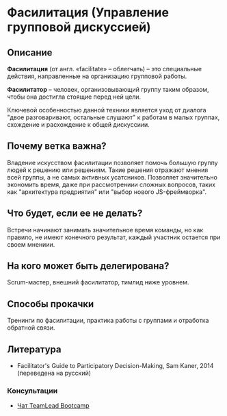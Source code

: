 # Фасилитация (Управление групповой дискуссией)
## Описание
**Фасилитация** (от англ. «facilitate» – облегчать) – это специальные действия, направленные на организацию групповой работы. 

**Фасилитатор** – человек, организовывающий группу таким образом, чтобы она достигла стоящие перед ней цели.

Ключевой особенностью данной техники является уход от диалога "двое разговаривают, остальные слушают" к работам в малых группах, схождение и расхождение к общей дискуссиии.     

## Почему ветка важна?
Владение искусством фасилитации позволяет помочь большую группу людей к решению или решениям. Такие решения отражают мнения всей группы, а не самых активных усатсников. 
Позволяет значительно экономить время, даже при рассмотрениии сложных вопросов, таких как "архитектура предриятия" или "выбор нового JS-фреймворка". 

## Что будет, если ее не делать?
Встречи начинают занимать значительное время команды, но как правило, не имеют конечного результат, каждый участник остается при своем мнениии.

## На кого может быть делегирована?
Scrum-мастер, внешний фасилитатор, тимлид ниже уровнем.

## Способы прокачки
Тренинги по фасилитации, практика работы с группами и отработка обратной связи.

## Литература
 - Facilitator's Guide to Participatory Decision-Making, Sam Kaner, 2014 (переведена на русский)

### Консультации
- [Чат TeamLead Bootcamp](https://t.me/teamlead_bootcamp)
